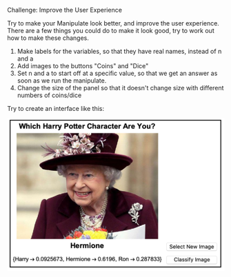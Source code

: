 Challenge: Improve the User Experience

Try to make your Manipulate look better, and improve the user experience.
There are a few things you could do to make it look good, try to work out how to make these changes.
1) Make labels for the variables, so that they have real names, instead of n and a
2) Add images to the buttons "Coins" and "Dice"
3) Set n and a to start off at a specific value, so that we get an answer as soon as we run the manipulate.
4) Change the size of the panel so that it doesn't change size with different numbers of coins/dice

Try to create an interface like this:

![Complete](images/Complete.png)

